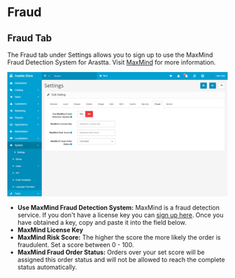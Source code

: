Fraud
==============

Fraud Tab
---------

The Fraud tab under Settings allows you to sign up to use the MaxMind Fraud Detection System for Arastta. Visit [MaxMind](http://www.maxmind.com) for more information.

![settings fraud tab](_images/settings-fraud-tab.png)

- **Use MaxMind Fraud Detection System:** MaxMind is a fraud detection service. If you don't have a license key you can [sign up here](http://www.maxmind.com/?rId=arastta). Once you have obtained a key, copy and paste it into the field below.
- **MaxMind License Key**
- **MaxMind Risk Score:** The higher the score the more likely the order is fraudulent. Set a score between 0 - 100.
- **MaxMind Fraud Order Status:** Orders over your set score will be assigned this order status and will not be allowed to reach the complete status automatically.